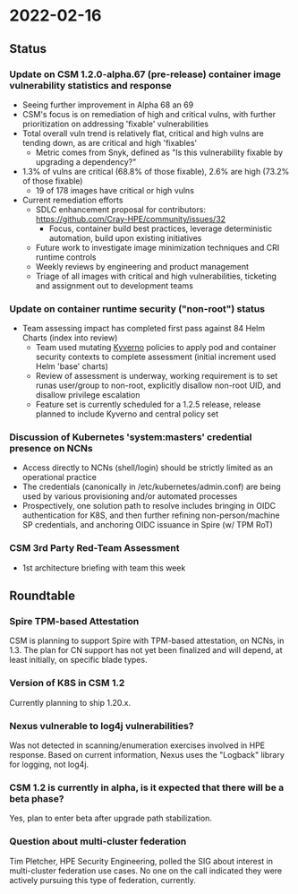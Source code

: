 # 2022-02-16

## Status

### Update on CSM 1.2.0-alpha.67 (pre-release) container image vulnerability statistics and response

* Seeing further improvement in Alpha 68 an 69
* CSM's focus is on remediation of high and critical vulns, with further prioritization on addressing 'fixable' vulnerabilities
* Total overall vuln trend is relatively flat, critical and high vulns are tending down, as are critical and high 'fixables'
    * Metric comes from Snyk, defined as "Is this vulnerability fixable by upgrading a dependency?"
* 1.3% of vulns are critical (68.8% of those fixable), 2.6% are high (73.2% of those fixable)
    * 19 of 178 images have critical or high vulns
* Current remediation efforts
    * SDLC enhancement proposal for contributors: https://github.com/Cray-HPE/community/issues/32
        * Focus, container build best practices, leverage deterministic automation, build upon existing initiatives
    * Future work to investigate image minimization techniques and CRI runtime controls
    * Weekly reviews by engineering and product management
    * Triage of all images with critical and high vulnerabilities, ticketing and assignment out to development teams

### Update on container runtime security ("non-root") status

* Team assessing impact has completed first pass against 84 Helm Charts (index into review)
    * Team used mutating [Kyverno](https://kyverno.io/) policies to apply pod and container security contexts to complete assessment (initial increment used Helm 'base' charts)
    * Review of assessment is underway, working requirement is to set runas user/group to non-root, explicitly disallow non-root UID, and disallow privilege escalation
    * Feature set is currently scheduled for a 1.2.5 release, release planned to include Kyverno and central policy set

### Discussion of Kubernetes 'system:masters' credential presence on NCNs

* Access directly to NCNs (shell/login) should be strictly limited as an operational practice
* The credentials (canonically in /etc/kubernetes/admin.conf) are being used by various provisioning and/or automated processes
* Prospectively, one solution path to resolve includes bringing in OIDC authentication for K8S, and then further refining non-person/machine SP credentials, and anchoring OIDC issuance in Spire (w/ TPM RoT)

### CSM 3rd Party Red-Team Assessment

* 1st architecture briefing with team this week

## Roundtable

### Spire TPM-based Attestation

CSM is planning to support Spire with TPM-based attestation, on NCNs, in 1.3. The plan for CN support has not yet been finalized and will depend, at least initially, on specific blade types. 

### Version of K8S in CSM 1.2

Currently planning to ship 1.20.x. 

### Nexus vulnerable to log4j vulnerabilities?

Was not detected in scanning/enumeration exercises involved in HPE response. Based on current information, Nexus uses the "Logback" library for logging, not log4j. 

### CSM 1.2 is currently in alpha, is it expected that there will be a beta phase?

Yes, plan to enter beta after upgrade path stabilization. 

### Question about multi-cluster federation

Tim Pletcher, HPE Security Engineering, polled the SIG about interest in multi-cluster federation use cases. No one on the call indicated they were actively pursuing this type of federation, currently.
